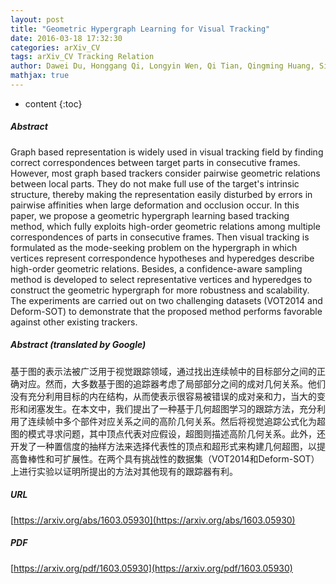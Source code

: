 ```yaml
---
layout: post
title: "Geometric Hypergraph Learning for Visual Tracking"
date: 2016-03-18 17:32:30
categories: arXiv_CV
tags: arXiv_CV Tracking Relation
author: Dawei Du, Honggang Qi, Longyin Wen, Qi Tian, Qingming Huang, Siwei Lyu
mathjax: true
---
```


* content
{:toc}

##### Abstract
Graph based representation is widely used in visual tracking field by finding correct correspondences between target parts in consecutive frames. However, most graph based trackers consider pairwise geometric relations between local parts. They do not make full use of the target's intrinsic structure, thereby making the representation easily disturbed by errors in pairwise affinities when large deformation and occlusion occur. In this paper, we propose a geometric hypergraph learning based tracking method, which fully exploits high-order geometric relations among multiple correspondences of parts in consecutive frames. Then visual tracking is formulated as the mode-seeking problem on the hypergraph in which vertices represent correspondence hypotheses and hyperedges describe high-order geometric relations. Besides, a confidence-aware sampling method is developed to select representative vertices and hyperedges to construct the geometric hypergraph for more robustness and scalability. The experiments are carried out on two challenging datasets (VOT2014 and Deform-SOT) to demonstrate that the proposed method performs favorable against other existing trackers.

##### Abstract (translated by Google)
基于图的表示法被广泛用于视觉跟踪领域，通过找出连续帧中的目标部分之间的正确对应。然而，大多数基于图的追踪器考虑了局部部分之间的成对几何关系。他们没有充分利用目标的内在结构，从而使表示很容易被错误的成对亲和力，当大的变形和闭塞发生。在本文中，我们提出了一种基于几何超图学习的跟踪方法，充分利用了连续帧中多个部件对应关系之间的高阶几何关系。然后将视觉追踪公式化为超图的模式寻求问题，其中顶点代表对应假设，超图则描述高阶几何关系。此外，还开发了一种置信度的抽样方法来选择代表性的顶点和超形式来构建几何超图，以提高鲁棒性和可扩展性。在两个具有挑战性的数据集（VOT2014和Deform-SOT）上进行实验以证明所提出的方法对其他现有的跟踪器有利。

##### URL
[https://arxiv.org/abs/1603.05930](https://arxiv.org/abs/1603.05930)

##### PDF
[https://arxiv.org/pdf/1603.05930](https://arxiv.org/pdf/1603.05930)

